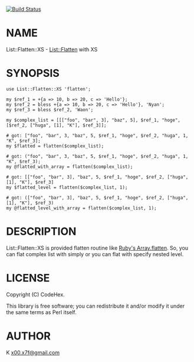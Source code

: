 [![Build Status](https://travis-ci.org/Code-Hex/p5-List-Flatten-XS.svg?branch=master)](https://travis-ci.org/Code-Hex/p5-List-Flatten-XS)
# NAME

List::Flatten::XS - [List::Flatten](https://metacpan.org/pod/List::Flatten) with XS

# SYNOPSIS

    use List::Flatten::XS 'flatten';

    my $ref_1 = +{a => 10, b => 20, c => 'Hello'};
    my $ref_2 = bless +{a => 10, b => 20, c => 'Hello'}, 'Nyan';
    my $ref_3 = bless $ref_2, 'Waon';

    my $complex_list = [[["foo", "bar", 3], "baz", 5], $ref_1, "hoge", [$ref_2, ["huga", [1], "K"], $ref_3]];

    # got: ["foo", "bar", 3, "baz", 5, $ref_1, "hoge", $ref_2, "huga", 1, "K", $ref_3];
    my $flatted = flatten($complex_list);

    # got: ("foo", "bar", 3, "baz", 5, $ref_1, "hoge", $ref_2, "huga", 1, "K", $ref_3);
    my @flatted_with_array = flatten($complex_list);

    # got: [["foo", "bar", 3], "baz", 5, $ref_1, "hoge", $ref_2, ["huga", [1], "K"], $ref_3]
    my $flatted_level = flatten($complex_list, 1);

    # got: (["foo", "bar", 3], "baz", 5, $ref_1, "hoge", $ref_2, ["huga", [1], "K"], $ref_3)
    my @flatted_level_with_array = flatten($complex_list, 1);

# DESCRIPTION

List::Flatten::XS is provided flatten routine like [Ruby's Array.flatten](https://ruby-doc.org/core-2.2.0/Array.html#method-i-flatten).
So, you can flat complex list with simply or you can flat with specify nested level.

# LICENSE

Copyright (C) CodeHex.

This library is free software; you can redistribute it and/or modify
it under the same terms as Perl itself.

# AUTHOR

K <x00.x7f@gmail.com>
